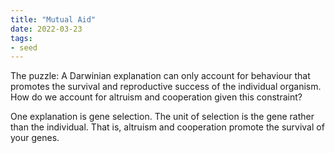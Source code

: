 ```yaml
---
title: "Mutual Aid"
date: 2022-03-23
tags:
- seed
---
```


The puzzle: A Darwinian explanation can only account for behaviour that promotes the survival and reproductive success of the individual organism. How do we account for altruism and cooperation given this constraint?

One explanation is gene selection. The unit of selection is the gene rather than the individual. That is, altruism and cooperation promote the survival of your genes.